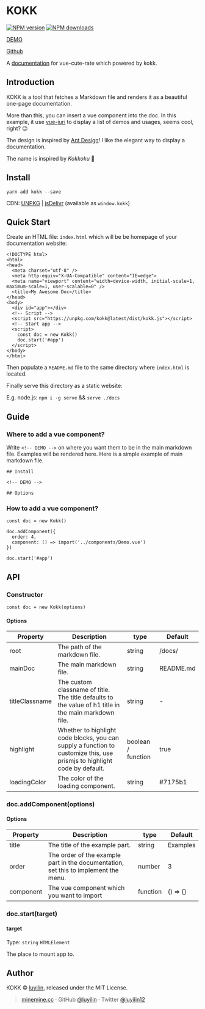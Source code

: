 # KOKK

[![NPM version](https://img.shields.io/npm/v/kokk.svg?style=flat)](https://npmjs.com/package/kokk) [![NPM downloads](https://img.shields.io/npm/dm/kokk.svg?style=flat)](https://npmjs.com/package/kokk) 

[DEMO](https://luyilin.github.io/kokk/)

[Github](https://github.com/luyilin/kokk)

A [documentation](https://vue-cute-rate.netlify.com/example/dist/) for vue-cute-rate which powered by kokk.

## Introduction

KOKK is a tool that fetches a Markdown file and renders it as a beautiful one-page documentation.

More than this, you can insert a vue component into the doc. In this example, it use [vue-juri](https://github.com/luyilin/vue-juri) to display a list of demos and usages, seems cool, right? 😉

The design is inspired by [Ant Design](https://ant.design/components/rate/)! I like the elegant way to display a documentation.

The name is inspired by *Kokkoku* 💃

## Install

```
yarn add kokk --save
```

CDN: [UNPKG](https://unpkg.com/kokk/) | [jsDelivr](https://cdn.jsdelivr.net/npm/kokk/) (available as `window.kokk`)

## Quick Start

Create an HTML file: `index.html` which will be be homepage of your documentation website:

```
<!DOCTYPE html>
<html>
<head>
  <meta charset="utf-8" />
  <meta http-equiv="X-UA-Compatible" content="IE=edge">
  <meta name="viewport" content="width=device-width, initial-scale=1, maximum-scale=1, user-scalable=0" />
  <title>My Awesome Doc</title>
</head>
<body>
  <div id="app"></div>
  <!-- Script -->
  <script src="https://unpkg.com/kokk@latest/dist/kokk.js"></script>
  <!-- Start app -->
  <script>
    const doc = new Kokk()
    doc.start('#app')
  </script>
</body>
</html>
```

Then populate a `README.md` file to the same directory where `index.html` is located.

Finally serve this directory as a static website:

E.g. node.js: `npm i -g serve` && `serve ./docs`

## Guide

### Where to add a vue component?

Write `<!-- DEMO -->` on where you want them to be in the main markdown file. Examples will be rendered here. Here is a simple example of main markdown file.

```
## Install

<!-- DEMO -->

## Options

```

### How to add a vue component?

```
const doc = new Kokk()

doc.addComponent({
  order: 4,
  component: () => import('../components/Demo.vue')
})

doc.start('#app')
```

<!-- DEMO -->

## API

### Constructor

```
const doc = new Kokk(options)
```

#### Options

| Property | Description | type | Default |
| -------- | ----------- | ---- | ------- |
| root | The path of the markdown file. | string | /docs/ |
| mainDoc | The main markdown file. | string | README.md |
| titleClassname | The custom classname of title. The title defaults to the value of h1 title in the main markdown file. | string | - |
| highlight | Whether to highlight code blocks, you can supply a function to customize this, use prismjs to highlight code by default. | boolean / function | true |
| loadingColor | The color of the loading component. | string | #7175b1 |

### doc.addComponent(options)

#### Options

| Property | Description | type | Default |
| -------- | ----------- | ---- | ------- |
| title | The title of the example part. | string | Examples |
| order | The order of the example part in the documentation, set this to implement the menu. | number | 3 |
| component | The vue component which you want to import | function | () => {} |

### doc.start(target)

#### target

Type: `string` `HTMLElement`

The place to mount app to.

## Author

KOKK &copy; [luyilin](https://github.com/luyilin), released under the MIT License.

> [minemine.cc](https://minemine.cc) · GitHub [@luyilin](https://github.com/luyilin) · Twitter [@luyilin12](https://twitter.com/luyilin12)
